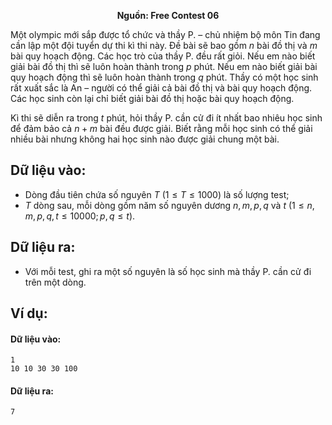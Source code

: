 **<center>Nguồn:  Free Contest 06</center>**

Một olympic mới sắp được tổ chức và thầy P. – chủ nhiệm bộ môn Tin đang cần lập một đội tuyển dự thi kì thi này. Đề bài sẽ bao gồm $n$ bài đồ thị và $m$ bài quy hoạch động. Các học trò của thầy P. đều rất giỏi. Nếu em nào biết giải bài đồ thị thì sẽ luôn hoàn thành trong $p$ phút. Nếu em nào biết giải bài quy hoạch động thì sẽ luôn hoàn thành trong $q$ phút. Thầy có một học sinh rất xuất sắc là An – người có thể giải cả bài đồ thị và bài quy hoạch động. Các học sinh còn lại chỉ biết giải bài đồ thị hoặc bài quy hoạch động.

Kì thi sẽ diễn ra trong $t$ phút, hỏi thầy P. cần cử đi ít nhất bao nhiêu học sinh để đảm bảo cả $n + m$ bài đều được giải. Biết rằng mỗi học sinh có thể giải nhiều bài nhưng không hai học sinh nào được giải chung một bài.

## Dữ liệu vào:
- Dòng đầu tiên chứa số nguyên $T\ (1 ≤T ≤1000)$ là số lượng test;
- $T$ dòng sau, mỗi dòng gồm  năm số nguyên dương $n, m, p, q$ và $t\ (1 ≤n, m, p, q, t ≤10 000; p, q ≤t)$.

## Dữ liệu ra:
- Với mỗi test, ghi ra một số nguyên là số học sinh mà thầy P. cần cử đi trên một dòng.

## Ví dụ:
#### Dữ liệu vào:
```
1
10 10 30 30 100
```

#### Dữ liệu ra:
```
7
```